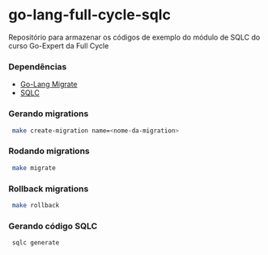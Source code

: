 # go-lang-full-cycle-sqlc
Repositório para armazenar os códigos de exemplo do módulo de SQLC do curso Go-Expert da Full Cycle

### Dependências
- [Go-Lang Migrate](https://github.com/golang-migrate/migrate/tree/master/cmd/migrate)
- [SQLC](https://docs.sqlc.dev/en/latest/overview/install.html)
### Gerando migrations
```bash
 make create-migration name=<nome-da-migration>
```
### Rodando migrations
```bash
 make migrate
```
### Rollback migrations
```bash
 make rollback
```
### Gerando código SQLC
```bash
 sqlc generate
```